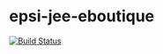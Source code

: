 # epsi-jee-eboutique
[![Build Status](https://travis-ci.org/Lucablain/epsi-jee-eboutique.svg?branch=master)](https://travis-ci.org/Lucablain/epsi-jee-eboutique)
